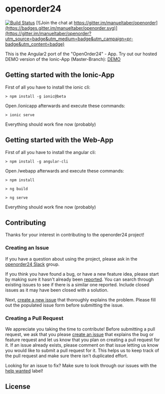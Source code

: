 # openorder24

[![Build Status](https://travis-ci.org/manueltaber/openorder.svg?branch=master)](https://travis-ci.org/manueltaber/openorder) [![Join the chat at https://gitter.im/manueltaber/openorder](https://badges.gitter.im/manueltaber/openorder.svg)](https://gitter.im/manueltaber/openorder?utm_source=badge&utm_medium=badge&utm_campaign=pr-badge&utm_content=badge)

This is the Angular2 port of the "OpenOrder24" - App.
Try out our hosted DEMO version of the Ionic-App (Master-Branch): [DEMO](https://project-5410628368334979052.firebaseapp.com/)

## Getting started with the Ionic-App

First of all you have to install the ionic cli:
````
> npm install -g ionic@beta
````
Open /ionicapp afterwards and execute these commands:

````
> ionic serve
````

Everything should work fine now (probably)

## Getting started with the Web-App

First of all you have to install the angular cli:
````
> npm install -g angular-cli
````
Open /webapp afterwards and execute these commands:

````
> npm install
````
````
> ng build
````
````
> ng serve
````

Everything should work fine now (probably)

## Contributing

Thanks for your interest in contributing to the openorder24 project!

### Creating an Issue

If you have a question about using the project, please ask in the [openorder24 Slack](https://openorder24.slack.com) group.

If you think you have found a bug, or have a new feature idea, please start by making sure it hasn't already been [reported](https://github.com/manueltaber/openorder24/issues). You can search through existing issues to see if there is a similar one reported. Include closed issues as it may have been closed with a solution.

Next, [create a new issue](https://github.com/manueltaber/openorder24/issues/new) that thoroughly explains the problem. Please fill out the populated issue form before submitting the issue.


### Creating a Pull Request

We appreciate you taking the time to contribute! Before submitting a pull request, we ask that you please [create an issue](#creating-an-issue) that explains the bug or feature request and let us know that you plan on creating a pull request for it. If an issue already exists, please comment on that issue letting us know you would like to submit a pull request for it. This helps us to keep track of the pull request and make sure there isn't duplicated effort.

Looking for an issue to fix? Make sure to look through our issues with the [help wanted](https://github.com/manueltaber/openorder24/issues?q=is%3Aopen+is%3Aissue+label%3A%22help+wanted%22) label!

## License
